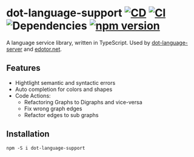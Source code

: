 # dot-language-support [![CD](https://github.com/nikeee/dot-language-support/actions/workflows/CD.yml/badge.svg)](https://github.com/nikeee/dot-language-support/actions/workflows/CD.yml) [![CI](https://github.com/nikeee/dot-language-support/actions/workflows/CI.yml/badge.svg)](https://github.com/nikeee/dot-language-support/actions/workflows/CI.yml) ![Dependencies](https://img.shields.io/librariesio/release/npm/dot-language-support) [![npm version](https://img.shields.io/npm/v/dot-language-support)](https://www.npmjs.com/package/dot-language-support)



A language service library, written in TypeScript. Used by [dot-language-server](https://github.com/nikeee/dot-language-server) and [edotor.net](https://edotor.net).

## Features
- Hightlight semantic and syntactic errors
- Auto completion for colors and shapes
- Code Actions:
    - Refactoring Graphs to Digraphs and vice-versa
    - Fix wrong graph edges
    - Refactor edges to sub graphs

## Installation
```Shell
npm -S i dot-language-support
```

